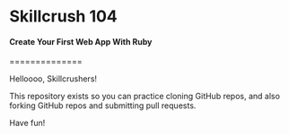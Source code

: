 # Skillcrush 104
#### Create Your First Web App With Ruby
==============

Helloooo, Skillcrushers!

This repository exists so you can practice cloning GitHub repos, and also forking GitHub repos and submitting pull requests.

Have fun!
